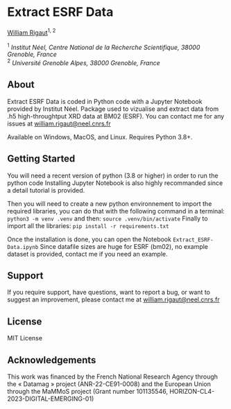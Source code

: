 # Extract ESRF Data

[William Rigaut](https://github.com/escouflenfer)<sup>1, 2</sup>

<sup>1</sup> *Institut Néel, Centre National de la Recherche Scientifique, 38000 Grenoble, France*  
<sup>2</sup> *Université Grenoble Alpes, 38000 Grenoble, France*  


## About

Extract ESRF Data is coded in Python code with a Jupyter Notebook provided by Institut Néel.
Package used to vizualise and extract data from .h5 high-throughtput XRD data at BM02 (ESRF).
You can contact me for any issues at william.rigaut@neel.cnrs.fr

Available on Windows, MacOS, and Linux. Requires Python 3.8+.


## Getting Started

You will need a recent version of python (3.8 or higher) in order to run the python code
Installing Jupyter Notebook is also highly recommanded since a detail tutorial is provided.

Then you will need to create a new python environnement to import the required libraries,
you can do that with the following command in a terminal:
    `python3 -m venv .venv`
and then:
    `source .venv/bin/activate`
Finally to import all the libraries:
    `pip install -r requirements.txt`

Once the installation is done, you can open the Notebook `Extract_ESRF-Data.ipynb`
Since datafile sizes are huge for ESRF (bm02), no example dataset is provided, contact me if you need an example. 


## Support

If you require support, have questions, want to report a bug, or want to suggest an improvement, please contact me at william.rigaut@neel.cnrs.fr


## License

MIT License

## Acknowledgements

This work was financed by the French National Research Agency through the « Datamag » project (ANR-22-CE91-0008) and the European Union through the MaMMoS project (Grant number 101135546, HORIZON-CL4-2023-DIGITAL-EMERGING-01)
